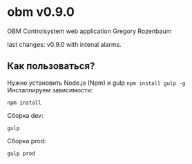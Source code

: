 # obm v0.9.0
OBM Controlsystem web application
Gregory Rozenbaum

last changes: v0.9.0 with intenal alarms.

## Как пользоваться?

Нужно установить Node.js (Npm) и gulp `npm install gulp -g`
Инсталлируем зависимости:
```
npm install
```


Сборка dev:
```
gulp
```

Сборка prod:
```
gulp prod
```

